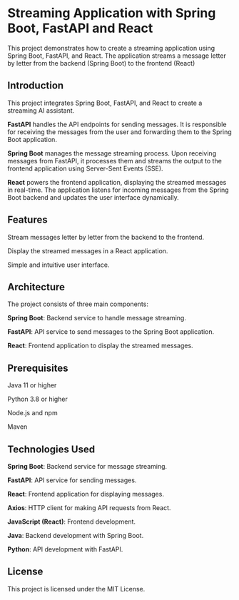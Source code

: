 # Streaming Application with Spring Boot, FastAPI and React

This project demonstrates how to create a streaming application using Spring Boot, FastAPI, and React. The application streams a message letter by letter from the backend (Spring Boot) to the frontend (React)


## Introduction

This project integrates Spring Boot, FastAPI, and React to create a streaming AI assistant.

**FastAPI** handles the API endpoints for sending messages. It is responsible for receiving the messages from the user and forwarding them to the Spring Boot application.

**Spring Boot** manages the message streaming process. Upon receiving messages from FastAPI, it processes them and streams the output to the frontend application using Server-Sent Events (SSE).

**React** powers the frontend application, displaying the streamed messages in real-time. The application listens for incoming messages from the Spring Boot backend and updates the user interface dynamically.


## Features

Stream messages letter by letter from the backend to the frontend.

Display the streamed messages in a React application.

Simple and intuitive user interface.


## Architecture
The project consists of three main components:

**Spring Boot**: Backend service to handle message streaming.

**FastAPI**: API service to send messages to the Spring Boot application.

**React**: Frontend application to display the streamed messages.


## Prerequisites

Java 11 or higher

Python 3.8 or higher

Node.js and npm

Maven


## Technologies Used

**Spring Boot**: Backend service for message streaming.

**FastAPI**: API service for sending messages.

**React**: Frontend application for displaying messages.

**Axios**: HTTP client for making API requests from React.

**JavaScript (React)**: Frontend development.

**Java**: Backend development with Spring Boot.

**Python**: API development with FastAPI.


## License

This project is licensed under the MIT License.
